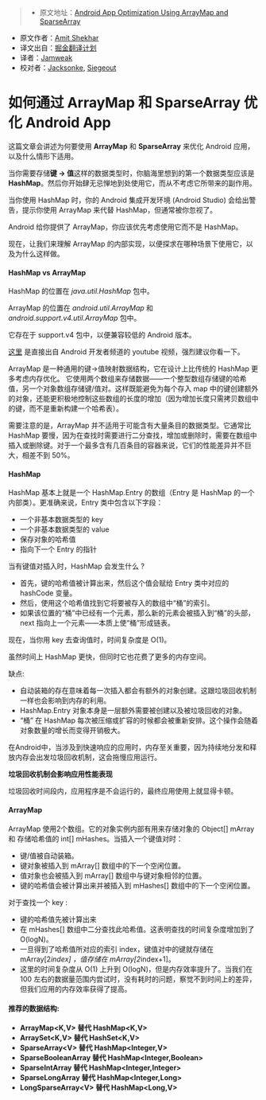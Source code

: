 > * 原文地址：[Android App Optimization Using ArrayMap and SparseArray](https://medium.com/@amitshekhar/android-app-optimization-using-arraymap-and-sparsearray-f2b4e2e3dc47#.w9iubhupn)
* 原文作者：[Amit Shekhar](https://medium.com/@amitshekhar)
* 译文出自：[掘金翻译计划](https://github.com/xitu/gold-miner)
* 译者：[Jamweak](https://github.com/jamweak)
* 校对者：[Jacksonke](https://github.com/jacksonke), [Siegeout](https://github.com/siegeout)

# 如何通过 ArrayMap 和 SparseArray 优化 Android App


这篇文章会讲述为何要使用 **ArrayMap** 和 **SparseArray** 来优化 Android 应用，以及什么情形下适用。

当你需要存储**键 -> 值**这样的数据类型时，你脑海里想到的第一个数据类型应该是 **HashMap**。然后你开始肆无忌惮地到处使用它，而从不考虑它所带来的副作用。

当你使用 HashMap 时，你的 Android 集成开发环境 (Android Studio) 会给出警告，提示你使用 ArrayMap 来代替 HashMap，但通常被你忽视了。

Android 给你提供了 ArrayMap，你应该优先考虑使用它而不是 HashMap。

现在，让我们来理解 ArrayMap 的内部实现，以便探求在哪种场景下使用它，以及为什么这样做。

#### HashMap vs ArrayMap


HashMap 的位置在 _java.util.HashMap_ 包中。

ArrayMap 的位置在 _android.util.ArrayMap_ 和 _android.support.v4.util.ArrayMap_ 包中。

它存在于 support.v4 包中，以便兼容较低的 Android 版本。

[这里](https://www.youtube.com/watch?v=ORgucLTtTDI) 是直接出自 Android 开发者频道的 youtube 视频，强烈建议你看一下。

ArrayMap 是一种通用的键->值映射数据结构，它在设计上比传统的 HashMap 更多考虑内存优化。 它使用两个数组来存储数据——一个整型数组存储键的哈希值，另一个对象数组存储键/值对。这样既能避免为每个存入 map 中的键创建额外的对象，还能更积极地控制这些数组的长度的增加（因为增加长度只需拷贝数组中的键，而不是重新构建一个哈希表）。

需要注意的是，ArrayMap 并不适用于可能含有大量条目的数据类型。它通常比 HashMap 要慢，因为在查找时需要进行二分查找，增加或删除时，需要在数组中插入或删除键。对于一个最多含有几百条目的容器来说，它们的性能差异并不巨大，相差不到 50%。

#### HashMap

HashMap 基本上就是一个 HashMap.Entry 的数组（Entry 是 HashMap 的一个内部类）。更准确来说，Entry 类中包含以下字段：

*   一个非基本数据类型的 key
*   一个非基本数据类型的 value
*   保存对象的哈希值
*   指向下一个 Entry 的指针

当有键值对插入时，HashMap 会发生什么 ?

*   首先，键的哈希值被计算出来，然后这个值会赋给 Entry 类中对应的 hashCode 变量。
*   然后，使用这个哈希值找到它将要被存入的数组中“桶”的索引。
*   如果该位置的“桶”中已经有一个元素，那么新的元素会被插入到“桶”的头部，next 指向上一个元素——本质上使“桶”形成链表。

现在，当你用 key 去查询值时，时间复杂度是 O(1)。

虽然时间上 HashMap 更快，但同时它也花费了更多的内存空间。

缺点:

*   自动装箱的存在意味着每一次插入都会有额外的对象创建。这跟垃圾回收机制一样也会影响到内存的利用。
*   HashMap.Entry 对象本身是一层额外需要被创建以及被垃圾回收的对象。
*   “桶” 在 HashMap 每次被压缩或扩容的时候都会被重新安排。这个操作会随着对象数量的增长而变得开销极大。

在Android中，当涉及到快速响应的应用时，内存至关重要，因为持续地分发和释放内存会出发垃圾回收机制，这会拖慢应用运行。

**垃圾回收机制会影响应用性能表现**

垃圾回收时间段内，应用程序是不会运行的，最终应用使用上就显得卡顿。

#### ArrayMap

ArrayMap 使用2个数组。它的对象实例内部有用来存储对象的 Object[] mArray 和 存储哈希值的 int[] mHashes。当插入一个键值对时：

*   键/值被自动装箱。
*   键对象被插入到 mArray[] 数组中的下一个空闲位置。
*   值对象也会被插入到 mArray[] 数组中与键对象相邻的位置。
*   键的哈希值会被计算出来并被插入到 mHashes[] 数组中的下一个空闲位置。

对于查找一个 key :

*   键的哈希值先被计算出来
*   在 mHashes[] 数组中二分查找此哈希值。这表明查找的时间复杂度增加到了 O(logN)。
*   一旦得到了哈希值所对应的索引 index，键值对中的键就存储在 mArray[2*index] ，值存储在  mArray[2*index+1]。
*   这里的时间复杂度从 O(1) 上升到 O(logN)，但是内存效率提升了。当我们在 100 左右的数据量范围内尝试时，没有耗时的问题，察觉不到时间上的差异，但我们应用的内存效率获得了提高。
   
#### 推荐的数据结构:

*   **ArrayMap&lt;K,V> 替代 HashMap&lt;K,V>**
*   **ArraySet&lt;K,V> 替代 HashSet&lt;K,V>**
*   **SparseArray&lt;V> 替代 HashMap&lt;Integer,V>**
*   **SparseBooleanArray 替代 HashMap&lt;Integer,Boolean>**
*   **SparseIntArray 替代 HashMap&lt;Integer,Integer>**
*   **SparseLongArray 替代 HashMap&lt;Integer,Long>**
*   **LongSparseArray&lt;V> 替代 HashMap&lt;Long,V>**
